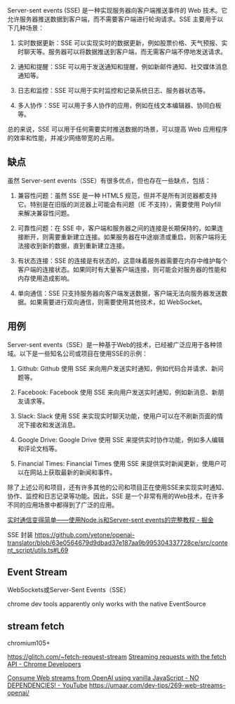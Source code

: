
Server-sent events (SSE) 是一种实现服务器向客户端推送事件的 Web 技术。它允许服务器推送数据到客户端，而不需要客户端进行轮询请求。SSE 主要用于以下几种场景：

1.  实时数据更新：SSE 可以实现实时的数据更新，例如股票价格、天气预报、实时聊天等。服务器可以将数据推送到客户端，而无需客户端不停地发送请求。
    
2.  通知和提醒：SSE 可以用于发送通知和提醒，例如新邮件通知、社交媒体消息通知等。
    
3.  日志和监控：SSE 可以用于实时监控和记录系统日志、服务器状态等。
    
4.  多人协作：SSE 可以用于多人协作的应用，例如在线文本编辑器、协同白板等。
    

总的来说，SSE 可以用于任何需要实时推送数据的场景，可以提高 Web 应用程序的效率和性能，并减少网络带宽的占用。

## 缺点

虽然 Server-sent events（SSE）有很多优点，但也存在一些缺点，包括：

1.  兼容性问题：虽然 SSE 是一种 HTML5 规范，但并不是所有浏览器都支持它。特别是在旧版的浏览器上可能会有问题（IE 不支持），需要使用 Polyfill 来解决兼容性问题。
    
2.  可靠性问题：在 SSE 中，客户端和服务器之间的连接是长期保持的，如果连接断开，则需要重新建立连接。如果服务器在中途崩溃或重启，则客户端将无法接收到新的数据，直到重新建立连接。
    
3.  有状态连接：SSE 的连接是有状态的，这意味着服务器需要在内存中维护每个客户端的连接状态。如果同时有大量客户端连接，则可能会对服务器的性能和内存使用造成影响。
    
4.  单向通信：SSE 只支持服务器向客户端发送数据，客户端无法向服务器发送数据。如果需要进行双向通信，则需要使用其他技术，如 WebSocket。

## 用例

Server-sent events（SSE）是一种基于Web的技术，已经被广泛应用于各种领域。以下是一些知名公司或项目在使用SSE的示例：

1.  Github: Github 使用 SSE 来向用户发送实时通知，例如代码合并请求、新问题等。
    
2.  Facebook: Facebook 使用 SSE 来向用户发送实时通知，例如新消息、新朋友请求等。
    
3.  Slack: Slack 使用 SSE 来实现实时聊天功能，使用户可以在不刷新页面的情况下接收和发送消息。
    
4.  Google Drive: Google Drive 使用 SSE 来提供实时协作功能，例如多人编辑和评论文档等。
    
5.  Financial Times: Financial Times 使用 SSE 来提供实时新闻更新，使用户可以在网站上获取最新的新闻和事件。
    

除了上述公司和项目，还有许多其他的公司和项目正在使用SSE来实现实时通知、协作、监控和日志记录等功能。因此，SSE 是一个非常有用的Web技术，在许多不同的应用场景中都得到了广泛的应用。

[实时通信变得简单——使用Node.js和Server-sent events的完整教程 - 掘金](https://juejin.cn/post/7205412097953808445)

SSE 封装
https://github.com/yetone/openai-translator/blob/63e0564679d9dbad37e187aa9b995304337728ce/src/content_script/utils.ts#L69


## Event Stream

WebSockets或Server-Sent Events（SSE）

chrome dev tools apparently only works with the native EventSource

## stream fetch

chromium105+

https://glitch.com/~fetch-request-stream
[Streaming requests with the fetch API - Chrome Developers](https://developer.chrome.com/articles/fetch-streaming-requests/#streaming-request-bodies)


[Consume Web streams from OpenAI using vanilla JavaScript - NO DEPENDENCIES! - YouTube](https://www.youtube.com/watch?v=o1yKuH86_So)
https://umaar.com/dev-tips/269-web-streams-openai/